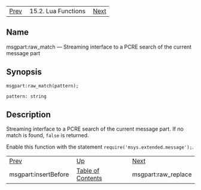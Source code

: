 |     |     |     |
| --- | --- | --- |
| [Prev](lua.ref.msgpart_insertBefore)  | 15.2. Lua Functions |  [Next](lua.ref.msgpart_raw_replace.php) |

<a name="lua.ref.msgpart_raw_match"></a>
## Name

msgpart:raw_match — Streaming interface to a PCRE search of the current message part

<a name="idp25807200"></a>
## Synopsis

`msgpart:raw_match(pattern);`

`pattern: string`<a name="idp25809840"></a>
## Description

Streaming interface to a PCRE search of the current message part. If no match is found, `false` is returned.

Enable this function with the statement `require('msys.extended.message');`.

|     |     |     |
| --- | --- | --- |
| [Prev](lua.ref.msgpart_insertBefore)  | [Up](lua.function.details.php) |  [Next](lua.ref.msgpart_raw_replace.php) |
| msgpart:insertBefore  | [Table of Contents](index) |  msgpart:raw_replace |
